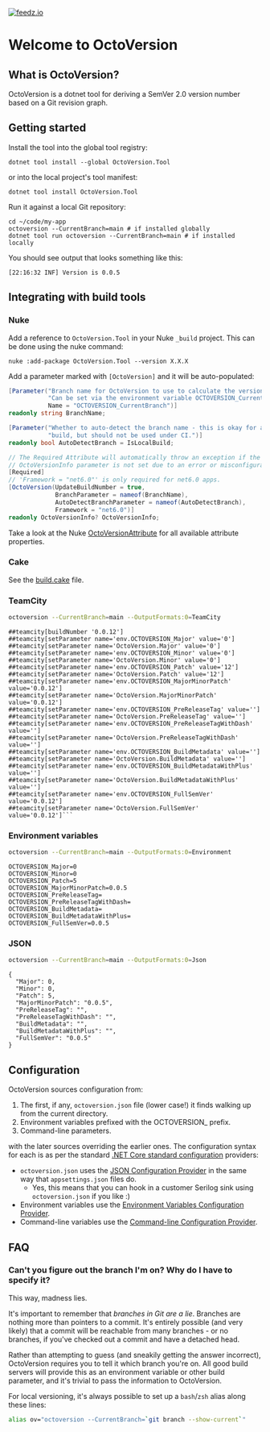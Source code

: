 [![feedz.io](https://img.shields.io/badge/endpoint.svg?url=https%3A%2F%2Ff.feedz.io%2Foctopus-deploy%2Fdependencies%2Fshield%2FNuke.OctoVersion%2Fstable&label=Nuke.OctoVersion)](https://f.feedz.io/octopus-deploy/dependencies/packages/Nuke.OctoVersion/stable/download)

# Welcome to OctoVersion

## What is OctoVersion?

OctoVersion is a dotnet tool for deriving a SemVer 2.0 version number based on a Git revision graph.

## Getting started

Install the tool into the global tool registry:

```
dotnet tool install --global OctoVersion.Tool
```

or into the local project's tool manifest:

```
dotnet tool install OctoVersion.Tool
```

Run it against a local Git repository:

```
cd ~/code/my-app
octoversion --CurrentBranch=main # if installed globally
dotnet tool run octoversion --CurrentBranch=main # if installed locally
```

You should see output that looks something like this:

```
[22:16:32 INF] Version is 0.0.5
```

## Integrating with build tools

### Nuke

Add a reference to `OctoVersion.Tool` in your Nuke `_build` project. This can be done using the nuke command:

```
nuke :add-package OctoVersion.Tool --version X.X.X
```

Add a parameter marked with `[OctoVersion]` and it will be auto-populated:

```c#
[Parameter("Branch name for OctoVersion to use to calculate the version number. " +
           "Can be set via the environment variable OCTOVERSION_CurrentBranch.", 
           Name = "OCTOVERSION_CurrentBranch")] 
readonly string BranchName;

[Parameter("Whether to auto-detect the branch name - this is okay for a local " + 
           "build, but should not be used under CI.")] 
readonly bool AutoDetectBranch = IsLocalBuild;

// The Required Attribute will automatically throw an exception if the 
// OctoVersionInfo parameter is not set due to an error or misconfiguration in Nuke.
[Required]
// 'Framework = "net6.0"' is only required for net6.0 apps.
[OctoVersion(UpdateBuildNumber = true, 
             BranchParameter = nameof(BranchName), 
             AutoDetectBranchParameter = nameof(AutoDetectBranch), 
             Framework = "net6.0")] 
readonly OctoVersionInfo? OctoVersionInfo;
```

Take a look at the Nuke [OctoVersionAttribute](https://github.com/nuke-build/nuke/blob/master/source/Nuke.Common/Tools/OctoVersion/OctoVersionAttribute.cs) for all available attribute properties. 

### Cake

See the [build.cake](build.cake) file.

### TeamCity

```bash
octoversion --CurrentBranch=main --OutputFormats:0=TeamCity
```

```
##teamcity[buildNumber '0.0.12']
##teamcity[setParameter name='env.OCTOVERSION_Major' value='0']
##teamcity[setParameter name='OctoVersion.Major' value='0']
##teamcity[setParameter name='env.OCTOVERSION_Minor' value='0']
##teamcity[setParameter name='OctoVersion.Minor' value='0']
##teamcity[setParameter name='env.OCTOVERSION_Patch' value='12']
##teamcity[setParameter name='OctoVersion.Patch' value='12']
##teamcity[setParameter name='env.OCTOVERSION_MajorMinorPatch' value='0.0.12']
##teamcity[setParameter name='OctoVersion.MajorMinorPatch' value='0.0.12']
##teamcity[setParameter name='env.OCTOVERSION_PreReleaseTag' value='']
##teamcity[setParameter name='OctoVersion.PreReleaseTag' value='']
##teamcity[setParameter name='env.OCTOVERSION_PreReleaseTagWithDash' value='']
##teamcity[setParameter name='OctoVersion.PreReleaseTagWithDash' value='']
##teamcity[setParameter name='env.OCTOVERSION_BuildMetadata' value='']
##teamcity[setParameter name='OctoVersion.BuildMetadata' value='']
##teamcity[setParameter name='env.OCTOVERSION_BuildMetadataWithPlus' value='']
##teamcity[setParameter name='OctoVersion.BuildMetadataWithPlus' value='']
##teamcity[setParameter name='env.OCTOVERSION_FullSemVer' value='0.0.12']
##teamcity[setParameter name='OctoVersion.FullSemVer' value='0.0.12']```
```

### Environment variables

```bash
octoversion --CurrentBranch=main --OutputFormats:0=Environment
```

```
OCTOVERSION_Major=0
OCTOVERSION_Minor=0
OCTOVERSION_Patch=5
OCTOVERSION_MajorMinorPatch=0.0.5
OCTOVERSION_PreReleaseTag=
OCTOVERSION_PreReleaseTagWithDash=
OCTOVERSION_BuildMetadata=
OCTOVERSION_BuildMetadataWithPlus=
OCTOVERSION_FullSemVer=0.0.5
```

### JSON

```bash
octoversion --CurrentBranch=main --OutputFormats:0=Json
```

```
{
  "Major": 0,
  "Minor": 0,
  "Patch": 5,
  "MajorMinorPatch": "0.0.5",
  "PreReleaseTag": "",
  "PreReleaseTagWithDash": "",
  "BuildMetadata": "",
  "BuildMetadataWithPlus": "",
  "FullSemVer": "0.0.5"
}
```

## Configuration

OctoVersion sources configuration from:

1. The first, if any, `octoversion.json` file (lower case!) it finds walking up from the current directory.
1. Environment variables prefixed with the OCTOVERSION_ prefix.
1. Command-line parameters.

with the later sources overriding the earlier ones. The configuration syntax for each is as per the standard [.NET Core standard configuration](https://docs.microsoft.com/en-us/aspnet/core/fundamentals/configuration/) providers:

- `octoversion.json` uses the [JSON Configuration Provider](https://docs.microsoft.com/en-us/aspnet/core/fundamentals/configuration/?view=aspnetcore-3.1#file-configuration-provider) in the same way that `appsettings.json` files do.
    - Yes, this means that you can hook in a customer Serilog sink using `octoversion.json` if you like :)
- Environment variables use the [Environment Variables Configuration Provider](https://docs.microsoft.com/en-us/aspnet/core/fundamentals/configuration/?view=aspnetcore-3.1#evcp).
- Command-line variables use the [Command-line Configuration Provider](https://docs.microsoft.com/en-us/aspnet/core/fundamentals/configuration/?view=aspnetcore-3.1#command-line).

## FAQ

### Can't you figure out the branch I'm on? Why do I have to specify it?

This way, madness lies.

It's important to remember that _branches in Git are a lie_. Branches are nothing more than pointers to a commit. It's entirely possible (and very likely) that a commit will be reachable from many branches - or no branches, if you've checked out a commit and have a detached head.

Rather than attempting to guess (and sneakily getting the answer incorrect), OctoVersion requires you to tell it which branch you're on. All good build servers will provide this as an environment variable or other build parameter, and it's trivial to pass the information to OctoVersion.

For local versioning, it's always possible to set up a `bash`/`zsh` alias along these lines:

```bash
alias ov="octoversion --CurrentBranch=`git branch --show-current`"
```
